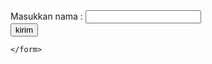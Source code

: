 <!DOCTYPE html>
<html lang="en">

<head>
    <meta charset="UTF-8">
    <meta name="viewport" content="windthdevice-width, initial-scale1.0">
    <title>Metode Post</title>
</head>

<body>
    <form action="latihan4.php" method="post">
        Masukkan nama :
        <input type="text" nama="nama">
        <br>
        <button type="submit" name="submit">
            kirim
        </button>
        
    </form>
</body>

</html>
